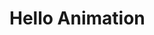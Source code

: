 # Hello Animation

<!DOCTYPE html>
<html lang="en">
<head>
    <meta charset="UTF-8">
    <meta name="viewport" content="width=device-width, initial-scale=1.0">
    <title></title>
    <style>
        @keyframes fadeIn {
            from {
                opacity: 0;
                transform: translateY(-10px);
            }
            to {
                opacity: 1;
                transform: translateY(0);
            }
        }

        h1 {
            font-family: 'Arial', sans-serif;
            text-align: center;
        }

        .animated-text span {
            display: inline-block;
            opacity: 0;
            animation: fadeIn 0.5s ease-in-out forwards;
        }

        .animated-text span:nth-child(1) { animation-delay: 0.5s; }
        .animated-text span:nth-child(2) { animation-delay: 1s; }
        .animated-text span:nth-child(3) { animation-delay: 1.5s; }
        .animated-text span:nth-child(4) { animation-delay: 2s; }
        .animated-text span:nth-child(5) { animation-delay: 2.5s; }
        .animated-text span:nth-child(6) { animation-delay: 3s; }
        .animated-text span:nth-child(7) { animation-delay: 3.5s; }
        .animated-text span:nth-child(8) { animation-delay: 4s; }
    </style>
</head>
<body>
    <h1 class="animated-text">
        <span>H</span>
        <span>e</span>
        <span>l</span>
        <span>l</span>
        <span>o</span>
        <span>,</span>
        <span>&nbsp;</span>
        <span>I</span>
        <span>'</span>
        <span>m</span>
        <span>&nbsp;</span>
        <span>S</span>
        <span>E</span>
        <span>L</span>
        <span>I</span>
        <span>M</span>
        <span>&nbsp;</span>
        <span>R</span>
        <span>E</span>
        <span>Z</span>
        <span>A</span>
    </h1>
</body>
</html>
<div id="header" align="center">
  <img src="https://miro.medium.com/max/1360/1*zVnWJtyGOX_kUIDm6ccCfQ.gif" width="100"/>
</div>
<div id="badges" align="center">
  <a href="https://www.linkedin.com/in/selim-reza55/">
      <img src="https://img.shields.io/badge/LinkedIn-blue?style=for-the-badge&logo=linkedin&logoColor=white" alt="LinkedIn Badge"/>
  </a>
  <a href="https://leetcode.com/selim-reza01/">
    <img src="https://img.shields.io/badge/LeetCode-FFA116.svg?style=for-the-badge&logo=LeetCode&logoColor=white" alt="Facebook Badge"/>
  </a>
  <a href="https://codeforces.com/profile/selim_reza01">
    <img src="https://img.shields.io/badge/Codeforces-1F8ACB.svg?style=for-the-badge&logo=Codeforces&logoColor=white" alt="LeetCode Badge"/>
  </a>
  <a href="https://www.hackerrank.com/profile/selimjoy_cse">
    <img src="https://img.shields.io/badge/HackerRank-00EA64.svg?style=for-the-badge&logo=HackerRank&logoColor=white" alt="stackoverflow Badge"/>
  </a>
</div>
<div align="center">
  <img src="https://komarev.com/ghpvc/?username=Selim-Reza01&style=flat-square&color=blue" alt="Views Counter" align="center" width="150px" height="27.5px"/>
</div>

<h1 align="center">&nbsp;&nbsp;&nbsp;hey there <img src="https://media.giphy.com/media/hvRJCLFzcasrR4ia7z/giphy.gif" width="30px"/></h1>

<div align="center">
  <img src="https://media3.giphy.com/media/qgQUggAC3Pfv687qPC/giphy.gif?cid=ecf05e47ktsgz5kp9m40zir8w46h4qz1efq71jmb4puq6d3o&rid=giphy.gif&ct=g" width="600" height="300"/>
</div>

---

### :woman_technologist: About Me :

- 🚀 Highly skilled and motivated data specialist with over 3 years of experience in data management, analysis, and interpretation.
- 💻 Deep understanding of various data structures and algorithms.
- 📊 Proven track record of turning complex data into actionable business recommendations.
- 🐍 Proficient in SQL, Python, and experienced with big data platforms.
- 🌐 Results-driven collaborator with cross-functional teams to address business needs.
- 🗣️ Strong technical background coupled with excellent communication and interpersonal skills.
- ⭐ Excited about the endless possibilities data brings to decision-making.
---

### :hammer_and_wrench: Languages and Tools :
<div>
  <img src="https://github.com/devicons/devicon/blob/master/icons/csharp/csharp-original.svg" title="C#" alt="C#" width="40" height="40"/>&nbsp;
  <img src="https://github.com/devicons/devicon/blob/master/icons/dot-net/dot-net-original.svg" title="Dot Net" alt="Dot Net" width="40" height="40"/>&nbsp;
  <img src="https://github.com/devicons/devicon/blob/master/icons/dotnetcore/dotnetcore-original.svg" title="Dot Net Core" alt="Dot Net Core" width="40" height="40"/>&nbsp;
  <img src="https://github.com/devicons/devicon/blob/master/icons/nuget/nuget-original.svg" title="Nuget" alt="Nuget" width="40" height="40"/>&nbsp;
  <img src="https://github.com/devicons/devicon/blob/master/icons/microsoftsqlserver/microsoftsqlserver-plain-wordmark.svg" title="MSSQLS" alt="MSSQLS" width="40" height="40"/>&nbsp;
  <img src="https://github.com/devicons/devicon/blob/master/icons/visualstudio/visualstudio-plain.svg" title="Visual Studio" alt="Visual Studio" width="40" height="40"/>&nbsp;
  <img src="https://github.com/devicons/devicon/blob/master/icons/vscode/vscode-original.svg" title="VSCode" alt="VSCode" width="40" height="40"/>&nbsp;
  <img src="https://github.com/devicons/devicon/blob/master/icons/html5/html5-original.svg" title="HTML5" alt="HTML" width="40" height="40"/>&nbsp;
  <img src="https://github.com/devicons/devicon/blob/master/icons/css3/css3-plain-wordmark.svg"  title="CSS3" alt="CSS" width="40" height="40"/>&nbsp;
  <img src="https://github.com/devicons/devicon/blob/master/icons/bootstrap/bootstrap-original.svg" title="Bootstrap" alt="Bootstrap" width="40" height="40"/>&nbsp;
  <img src="https://github.com/devicons/devicon/blob/master/icons/javascript/javascript-original.svg" title="JavaScript" alt="JavaScript" width="40" height="40"/>&nbsp;
  <img src="https://github.com/devicons/devicon/blob/master/icons/git/git-original-wordmark.svg" title="Git" **alt="Git" width="40" height="40"/>
  <img src="https://github.com/devicons/devicon/blob/master/icons/tortoisegit/tortoisegit-original.svg" title="Tortoisegit" alt="Tortoisegit" width="40" height="40"/>&nbsp;
  <img src="https://github.com/devicons/devicon/blob/master/icons/github/github-original.svg" title="Github" alt="Github" width="40" height="40"/>&nbsp;
</div>


### :fire: My Stats :
[![GitHub Streak](http://github-readme-streak-stats.herokuapp.com?user=Selim-Reza01&theme=github-dark)](https://git.io/streak-stats)

###
[![Top Langs](https://github-readme-stats.vercel.app/api/top-langs/?username=Selim-Reza01&layout=compact&theme=vision-friendly-dark)](https://github.com/anuraghazra/github-readme-stats)
